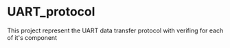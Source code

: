 # UART_protocol
This project represent the UART data transfer protocol with verifing for each of it's component 
